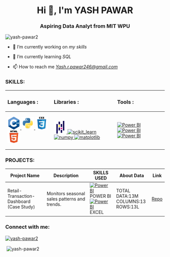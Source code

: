 <h1 align="center">Hi 👋, I'm YASH PAWAR</h1>

<h3 align="center">Aspiring Data Analyt from MIT WPU</h3>

<p align="left"> <img src="https://komarev.com/ghpvc/?username=yash-pawar2&label=Profile%20views&color=0e75b6&style=flat" alt="yash-pawar2" /> </p>

- 🔭 I’m currently working on *my skills*

- 🌱 I’m currently learning *SQL*

- 📫 How to reach me *Yash.r.pawar246@gmail.com*

<h3>SKILLS:</h3>

| <h3 align="left">Languages :</h3> | <h3 align="left">Libraries :</h3> | <h3 align="left">Tools :</h3> |
|-----------|-----------|-----------|
| <p align="left"> <a href="https://www.w3schools.com/cpp/" target="_blank" rel="noreferrer"> <img src="https://raw.githubusercontent.com/devicons/devicon/master/icons/cplusplus/cplusplus-original.svg" alt="cplusplus" width="40" height="40"/> </a><a href="https://www.python.org" target="_blank" rel="noreferrer"> <img src="https://raw.githubusercontent.com/devicons/devicon/master/icons/python/python-original.svg" alt="python" width="40" height="40"/> </a> <a href="https://www.w3schools.com/css/" target="_blank" rel="noreferrer"> <img src="https://raw.githubusercontent.com/devicons/devicon/master/icons/css3/css3-original-wordmark.svg" alt="css3" width="40" height="40"/> </a> <a href="https://www.w3.org/html/" target="_blank" rel="noreferrer"> <img src="https://raw.githubusercontent.com/devicons/devicon/master/icons/html5/html5-original-wordmark.svg" alt="html5" width="40" height="40"/> </a> </p>   | <p align="left"> <a href="https://pandas.pydata.org/" target="_blank" rel="noreferrer"> <img src="https://raw.githubusercontent.com/devicons/devicon/2ae2a900d2f041da66e950e4d48052658d850630/icons/pandas/pandas-original.svg" alt="pandas" width="40" height="40"/> </a><a href="https://scikit-learn.org/" target="_blank" rel="noreferrer"> <img src="https://upload.wikimedia.org/wikipedia/commons/0/05/Scikit_learn_logo_small.svg" alt="scikit_learn" width="40" height="40"/> </a> <a href="https://numpy.org/" target="_blank" rel="noreferrer"> <img src="https://numpy.org/images/logo.svg" alt="numpy" width="40" height="40"/> </a> <a href="https://matplotlib.org/" target="_blank" rel="noreferrer"> <img src="https://matplotlib.org/stable/_static/logo_dark.svg" alt="matplotlib" width="40" height="40"/> </a></p> | <a href="https://www.microsoft.com/en-us/power-platform/products/power-bi" target="_blank" rel="noreferrer"> <img src="https://cdn-dynmedia-1.microsoft.com/is/content/microsoftcorp/1068058-Icon-PowerBI" alt="Power BI" width="40" height="40"/> </a> <a href="https://www.microsoft.com/en-in/microsoft-365/excel" target="_blank" rel="noreferrer"> <img src="https://res.cdn.office.net/files/fabric-cdn-prod_20251010.003/assets/brand-icons/product/svg/excel_16x1.svg" alt="Power BI" width="40" height="40"/> </a> <a href="https://github.com/" target="_blank" rel="noreferrer"> <img src="https://avatars.githubusercontent.com/u/9919?s=200&v=4" alt="Power BI" width="40" height="40"/> </a> |

<h3>PROJECTS:</h3>

| Project Name | Description                  | SKILLS USED      | About Data           | Link               |
|--------------|------------------------------|----------------|------------------|------------------|
| Retail-Transaction-Dashboard <br> (Case Study) | Monitors seasonal sales patterns and trends. |  <a href="https://www.microsoft.com/en-us/power-platform/products/power-bi" target="_blank" rel="noreferrer"> <img src="https://cdn-dynmedia-1.microsoft.com/is/content/microsoftcorp/1068058-Icon-PowerBI" alt="Power BI" width="40" height="40"/> </a> POWER BI <br> <a href="https://www.microsoft.com/en-in/microsoft-365/excel" target="_blank" rel="noreferrer"> <img src="https://res.cdn.office.net/files/fabric-cdn-prod_20251010.003/assets/brand-icons/product/svg/excel_16x1.svg" alt="Power BI" width="40" height="40"/> </a> EXCEL |TOTAL DATA:13M <br> COLUMNS:13 <br> ROWS:13L| [Repo](https://github.com/yash-pawar2/Retail-Transaction-Dashboard)      | 


<h3 align="left">Connect with me:</h3>
<p align="left">
<a href="https://linkedin.com/in/yash-pawar2" target="blank"><img align="center" src="https://raw.githubusercontent.com/rahuldkjain/github-profile-readme-generator/master/src/images/icons/Social/linked-in-alt.svg" alt="yash-pawar2" height="30" width="40" /></a>
</p>

<p>&nbsp;<img align="center" src="https://github-readme-stats.vercel.app/api?username=yash-pawar2&show_icons=true&locale=en" alt="yash-pawar2" /></p>
